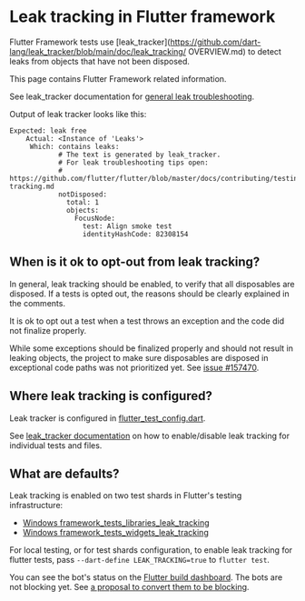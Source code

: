 # Leak tracking in Flutter framework

Flutter Framework tests use [leak_tracker](https://github.com/dart-lang/leak_tracker/blob/main/doc/leak_tracking/
OVERVIEW.md) to detect leaks from objects that have not been disposed.

This page contains Flutter Framework related information.

See leak_tracker documentation for
[general leak troubleshooting](https://github.com/dart-lang/leak_tracker/blob/main/doc/leak_tracking/TROUBLESHOOT.md).

Output of leak tracker looks like this:

```
Expected: leak free
    Actual: <Instance of 'Leaks'>
     Which: contains leaks:
            # The text is generated by leak_tracker.
            # For leak troubleshooting tips open:
            # https://github.com/flutter/flutter/blob/master/docs/contributing/testing/Leak-tracking.md
            notDisposed:
              total: 1
              objects:
                FocusNode:
                  test: Align smoke test
                  identityHashCode: 82308154
```

## When is it ok to opt-out from leak tracking?

In general, leak tracking should be enabled, to verify that all
disposables are disposed.
If a tests is opted out, the reasons should be clearly explained
in the comments.

It is ok to opt out a test when a test
throws an exception and the code did not finalize properly.

While some exceptions should be finalized properly
and should not result in leaking objects,
the project to make sure disposables are disposed
in exceptional code paths was not prioritized yet.
See [issue #157470](https://github.com/flutter/flutter/issues/157470).

## Where leak tracking is configured?

Leak tracker is configured in [flutter_test_config.dart](https://github.com/flutter/flutter/blob/9441f8f6c806fb0a3b7d058a40b5e59c373e6055/packages/flutter/test/flutter_test_config.dart#L45).

See [leak_tracker documentation](https://github.com/dart-lang/leak_tracker/blob/main/doc/leak_tracking/TROUBLESHOOT.md)
on how to enable/disable leak tracking for individual tests and files.

## What are defaults?

Leak tracking is enabled on two test shards in Flutter's testing infrastructure:

- [Windows framework_tests_libraries_leak_tracking](https://github.com/flutter/flutter/blob/9441f8f6c806fb0a3b7d058a40b5e59c373e6055/.ci.yaml#L5553)
- [Windows framework_tests_widgets_leak_tracking](https://github.com/flutter/flutter/blob/9441f8f6c806fb0a3b7d058a40b5e59c373e6055/.ci.yaml#L5640C11-L5640C56)

For local testing, or for test shards configuration, to enable leak tracking for flutter tests, pass
`--dart-define LEAK_TRACKING=true` to `flutter test`.

You can see the bot's status on the [Flutter build dashboard](https://flutter-dashboard.appspot.com/#/build).
The bots are not blocking yet.
See [a proposal to convert them to be blocking](http://flutter.dev/go/leak-tracker-make-bots-blocking).
